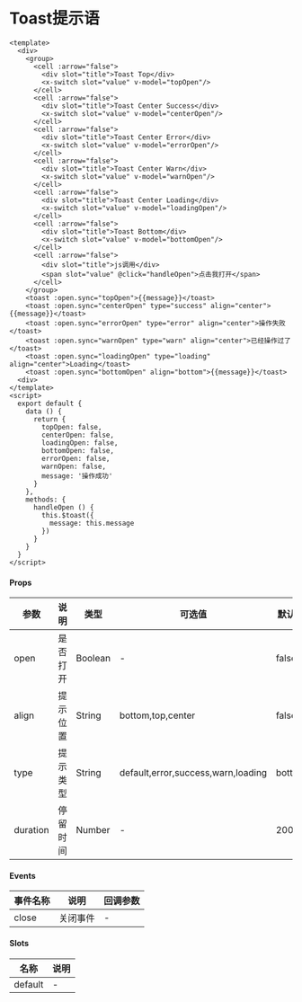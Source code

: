 # Toast提示语

```
<template>
  <div>
    <group>
      <cell :arrow="false">
        <div slot="title">Toast Top</div>
        <x-switch slot="value" v-model="topOpen"/>
      </cell>
      <cell :arrow="false">
        <div slot="title">Toast Center Success</div>
        <x-switch slot="value" v-model="centerOpen"/>
      </cell>
      <cell :arrow="false">
        <div slot="title">Toast Center Error</div>
        <x-switch slot="value" v-model="errorOpen"/>
      </cell>
      <cell :arrow="false">
        <div slot="title">Toast Center Warn</div>
        <x-switch slot="value" v-model="warnOpen"/>
      </cell>
      <cell :arrow="false">
        <div slot="title">Toast Center Loading</div>
        <x-switch slot="value" v-model="loadingOpen"/>
      </cell>
      <cell :arrow="false">
        <div slot="title">Toast Bottom</div>
        <x-switch slot="value" v-model="bottomOpen"/>
      </cell>
      <cell :arrow="false">
        <div slot="title">js调用</div>
        <span slot="value" @click="handleOpen">点击我打开</span>
      </cell>
    </group>
    <toast :open.sync="topOpen">{{message}}</toast>
    <toast :open.sync="centerOpen" type="success" align="center">{{message}}</toast>
    <toast :open.sync="errorOpen" type="error" align="center">操作失败</toast>
    <toast :open.sync="warnOpen" type="warn" align="center">已经操作过了</toast>
    <toast :open.sync="loadingOpen" type="loading" align="center">Loading</toast>
    <toast :open.sync="bottomOpen" align="bottom">{{message}}</toast>
  <div>
</template>
<script>
  export default {
    data () {
      return {
        topOpen: false,
        centerOpen: false,
        loadingOpen: false,
        bottomOpen: false,
        errorOpen: false,
        warnOpen: false,
        message: '操作成功'
      }
    },
    methods: {
      handleOpen () {
        this.$toast({
          message: this.message
        })
      }
    }
  }
</script>
```

#### Props
| 参数      | 说明    | 类型      | 可选值       | 默认值   |
|---------- |-------- |---------- |------------- |--------- |
| open     | 是否打开   | Boolean  |   -       |    false    |
| align     | 提示位置   | String  |   bottom,top,center       |    false    |
| type     | 提示类型   | String  |   default,error,success,warn,loading       |    bottom    |
| duration     | 停留时间   | Number  |   -       |    2000    |

#### Events
| 事件名称 | 说明 | 回调参数 |
|---------|--------|---------|
| close | 关闭事件 | - |

#### Slots
| 名称 | 说明 | 
|---------|--------|
| default | - |